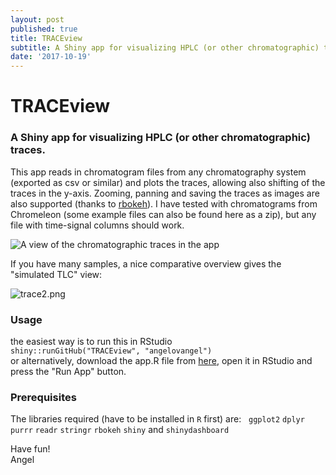 ```yaml
---
layout: post
published: true
title: TRACEview
subtitle: A Shiny app for visualizing HPLC (or other chromatographic) traces
date: '2017-10-19'
---
```

# TRACEview
### A Shiny app for visualizing HPLC (or other chromatographic) traces. 
This app reads in chromatogram files from any chromatography system (exported as csv or similar) and plots the traces, allowing also shifting of the traces in the y-axis. Zooming, panning and saving the traces as images are also supported (thanks to [rbokeh](http://hafen.github.io/rbokeh/)).
I have tested with chromatograms from Chromeleon (some example files can also be found here as a zip), but any file with time-signal columns should work.

![A view of the chromatographic traces in the app]({{site.baseurl}}/img/trace1.png)

If you have many samples, a nice comparative overview gives the "simulated TLC" view:

![trace2.png]({{site.baseurl}}/img/trace2.png)




### Usage  
the easiest way is to run this in RStudio  
`shiny::runGitHub("TRACEview", "angelovangel")`  
or alternatively, download the app.R file from [here](https://github.com/angelovangel/TRACEview), open it in RStudio and press the "Run App" button.  

### Prerequisites
The libraries required (have to be installed in `R` first) are:  
`ggplot2` `dplyr` `purrr` `readr` `stringr` `rbokeh` `shiny` and `shinydashboard`

Have fun!  
Angel
